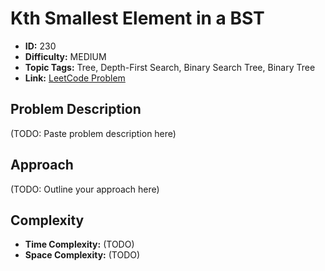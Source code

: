 # Kth Smallest Element in a BST

- **ID:** 230
- **Difficulty:** MEDIUM
- **Topic Tags:** Tree, Depth-First Search, Binary Search Tree, Binary Tree
- **Link:** [LeetCode Problem](https://leetcode.com/problems/kth-smallest-element-in-a-bst/description/)

## Problem Description

(TODO: Paste problem description here)

## Approach

(TODO: Outline your approach here)

## Complexity

- **Time Complexity:** (TODO)
- **Space Complexity:** (TODO)

